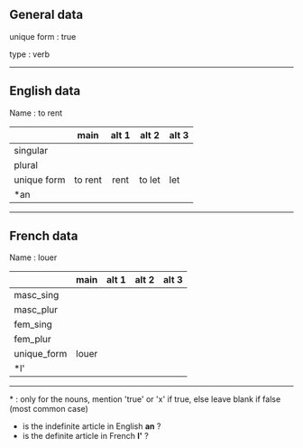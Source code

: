## General data

unique form : true

type : verb

---

## English data

Name : to rent

|             |  main   | alt 1 | alt 2  | alt 3 |
| :---------- | :-----: | :---: | :----: | ----- |
| singular    |         |       |        |       |
| plural      |         |       |        |       |
| unique form | to rent | rent  | to let | let   |
| \*an        |         |       |        |       |

---

## French data

Name : louer

|             | main  | alt 1 | alt 2 | alt 3 |
| :---------- | :---: | :---: | :---: | :---: |
| masc_sing   |       |       |       |       |
| masc_plur   |       |       |       |       |
| fem_sing    |       |       |       |       |
| fem_plur    |       |       |       |       |
| unique_form | louer |       |       |       |
| \*l'        |       |       |       |       |

---

\* : only for the nouns, mention 'true' or 'x' if true, else leave blank if false (most common case)

- is the indefinite article in English **an** ?
- is the definite article in French **l'** ?
